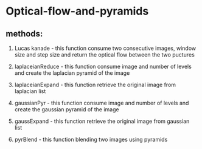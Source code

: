 # Optical-flow-and-pyramids

## methods:

1. Lucas kanade - this function consume two consecutive images, window size
and step size and return the optical flow between the two puctures

2. laplaceianReduce - this function consume image and number of levels and create the 
laplacian pyramid of the image

3. laplaceianExpand - this function retrieve the original image from laplacian list

4. gaussianPyr - this function consume image and number of levels and create the 
gaussian pyramid of the image

5. gaussExpand - this function retrieve the original image from gaussian list

6. pyrBlend - this function blending two images using pyramids
